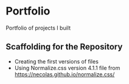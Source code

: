 # Portfolio
Portfolio of projects I built

## Scaffolding for the Repository
- Creating the first versions of files
- Using Normalize.css version 4.1.1 file from https://necolas.github.io/normalize.css/
